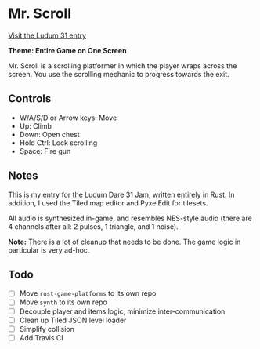# Mr. Scroll

[Visit the Ludum 31 entry](http://ludumdare.com/compo/ludum-dare-31/?action=preview&uid=31244)

**Theme: Entire Game on One Screen**

Mr. Scroll is a scrolling platformer in which the player wraps across the screen.
You use the scrolling mechanic to progress towards the exit.

## Controls
* W/A/S/D or Arrow keys: Move
* Up: Climb
* Down: Open chest
* Hold Ctrl: Lock scrolling
* Space: Fire gun

## Notes

This is my entry for the Ludum Dare 31 Jam, written entirely in Rust.
In addition, I used the Tiled map editor and PyxelEdit for tilesets.

All audio is synthesized in-game, and resembles NES-style audio
(there are 4 channels after all: 2 pulses, 1 triangle, and 1 noise).

**Note:** There is a lot of cleanup that needs to be done.
The game logic in particular is very ad-hoc.

## Todo
- [ ] Move `rust-game-platforms` to its own repo
- [ ] Move `synth` to its own repo
- [ ] Decouple player and items logic, minimize inter-communication
- [ ] Clean up Tiled JSON level loader
- [ ] Simplify collision
- [ ] Add Travis CI

